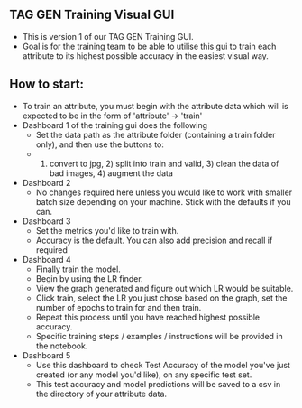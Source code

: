## TAG GEN Training Visual GUI

- This is version 1 of our TAG GEN Training GUI.
- Goal is for the training team to be able to utilise this gui to train each attribute to its highest possible accuracy in the easiest visual way.


## How to start:

- To train an attribute, you must begin with the attribute data which will is expected to be in the form of 'attribute' -> 'train'
- Dashboard 1 of the training gui does the following
  - Set the data path as the attribute folder (containing a train folder only), and then use the buttons to:
  - 1) convert to jpg, 2) split into train and valid, 3) clean the data of bad images, 4) augment the data 
- Dashboard 2 
  - No changes required here unless you would like to work with smaller batch size depending on your machine. Stick with the defaults if you can.
- Dashboard 3
  - Set the metrics you'd like to train with. 
  - Accuracy is the default. You can also add precision and recall if required
- Dashboard 4
  - Finally train the model.
  - Begin by using the LR finder. 
  - View the graph generated and figure out which LR would be suitable. 
  - Click train, select the LR you just chose based on the graph, set the number of epochs to train for and then train.
  - Repeat this process until you have reached highest possible accuracy.
  - Specific training steps / examples / instructions will be provided in the notebook.
- Dashboard 5
  - Use this dashboard to check Test Accuracy of the model you've just created (or any model you'd like), on any specific test set.
  - This test accuracy and model predictions will be saved to a csv in the directory of your attribute data.